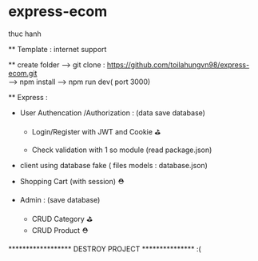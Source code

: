 # express-ecom
thuc hanh 

** Template : internet support


** create folder --> git clone : https://github.com/toilahungvn98/express-ecom.git  
--> npm install --> npm run dev( port 3000) 


** Express :
 
 
 - User Authencation /Authorization : (data save database) 
 
     + Login/Register with JWT and Cookie  &#9971;
     
     + Check validation with 1 so module (read package.json) 
 - client using database fake ( files models : database.json) 
 - Shopping Cart (with session) &#9937;


 - Admin : (save database) 
     + CRUD Category &#9971;
     + CRUD Product &#9937;

****************** DESTROY PROJECT ***************  :( 
